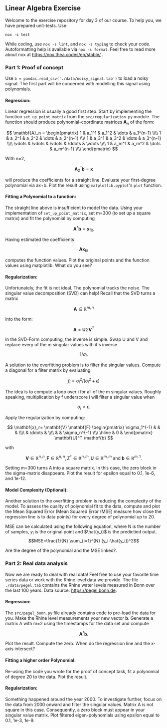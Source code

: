 ## Linear Algebra Exercise
Welcome to the exercise repository for day 3 of our course.
To help you, we have prepared unit-tests.
Use:
```shell
nox -s test
```
While coding, use `nox -s lint`, and `nox -s typing` to check your code.
Autoformatting help is available via `nox -s format`.
Feel free to read more about nox at https://nox.thea.codes/en/stable/ .


### Part 1: Proof of concept
Use `b = pandas.read_csv('./data/noisy_signal.tab')` to load a noisy signal.
The first part will be concerned with modelling this signal using polynomials.

#### Regression:
Linear regression is usually a good first step. Start by implementing the function
`set_up_point_matrix` from the `src/regularization.py` module. 
The function should produce polynomial-coordinate matrices $\mathbf{A}_n$ of the form:

$$
\mathbf{A}_n = 
\begin{pmatrix}
          1       & a_1^1    & a_1^2  & \dots & a_1^{n-1}  \\\\ 
          1       & a_2^1    & a_2^2  & \dots & a_2^{n-1}  \\\\
          1       & a_3^1    & a_3^2  & \dots & a_3^{n-1}  \\\\
          \vdots  & \vdots   & \vdots  & \ddots & \vdots \\\\ 
          1       & a_m^1    & a_m^2  & \dots & a_m^{n-1}  \\\\
   \end{pmatrix}
$$

With n=2,

$$\mathbf{A}_2^{\dagger}\mathbf{b} = \mathbf{x}$$

will produce the coefficients for a straight line. Evaluate your first-degree polynomial via ax+b.
Plot the result using `matplotlib.pyplot`'s `plot` function.


#### Fitting a Polynomial to a function:
The straight line above is insufficient to model the data. Using your 
implementation of `set_up_point_matrix`, set m=300 (to set up a square matrix) and fit the polynomial
by computing

$$\mathbf{A}^{\dagger}\mathbf{b} = \mathbf{x}_{\text{fit}}.$$

Having estimated the coefficients

$$\mathbf{A} \mathbf{x}_{\text{fit}}$$

computes the function values. Plot the original points and the function values using matplotlib.
What do you see?



#### Regularization:
Unfortunately, the fit is not ideal. The polynomial tracks the noise.
The singular value decomposition (SVD) can help!
Recall that the SVD turns a matrix

$$\mathbf{A} \in \mathbb{R}^{m,n}$$

into the form:

$$ \mathbf{A} = \mathbf{U} \Sigma \mathbf{V}^T 
$$

In the SVD-Form computing, the inverse is simple. Swap U and V  and replace every of the m singular values with it's inverse

$$1/\sigma_i .$$

A solution to the overfitting problem is to filter the singular values.
Compute a diagonal for a filter matrix by evaluating:

$$f_i = \sigma_i^2 / (\sigma_i^2 + \epsilon)$$

The idea is to compute a loop over i for all of the m singular values.
Roughly speaking, multiplication by f underscore i will filter a singular value when

$$\sigma_i \lt \epsilon .$$

Apply the regularization by computing:


$$
    \mathbf{x}_r= \mathbf{V} \mathbf{F} \begin{pmatrix}
      \sigma_1^{-1} & & & \\\\
      &  \ddots & \\\\
      &  & \sigma_n^{-1} \\\\ \hline
      & 0 &
    \end{pmatrix}
    \mathbf{U}^T \mathbf{b}
$$


with

$$\mathbf{V} \in \mathbb{R}^{n,n}, \mathbf{F} \in \mathbb{R}^{n,n}, \Sigma^{\dagger} \in \mathbb{R}^{n,m}, \mathbf{U} \in \mathbb{R}^{m,m} \text{ and } \mathbf{b} \in \mathbb{R}^{m,1}.$$
  
Setting m=300 turns A into a square matrix. In this case, the zero block in the sigma-matrix disappears.
Plot the result for epsilon equal to 0.1, 1e-6, and 1e-12.

#### Model Complexity (Optional):
Another solution to the overfitting problem is reducing the complexity of the model.
To assess the quality of polynomial fit to the data, compute and plot the Mean Squared Error (Mean Squared Error (MSE) measure how close the regression line is to data points) for every degree of polynomial up to 20.

MSE can be calculated using the following equation, where N is the number of samples, $y_i$ is the original point and $\hat{y_i}$ is the predictied output.
$$MSE=\frac{1}{N} \sum_{i=1}^{N} (y_i-\hat{y_i})^2$$

Are the degree of the polynomial and the MSE linked?.

### Part 2: Real data analysis
Now we are ready to deal with real data! Feel free to use your favorite time series data or work with the Rhine level data we provide.
The file `./data/pegel.tab` contains the Rhine water levels measured in Bonn over the last 100 years. 
Data source: https://pegel.bonn.de.

#### Regression:
The `src/pegel_bonn.py` file already contains code to pre-load the data for you.
Make the Rhine level measurements your new vector $\mathbf{b}$.
Generate a matrix A with m=2 using the timestamps for the data set and compute 

$$\mathbf{A}^{\dagger}\mathbf{b}.$$

Plot the result. Compute the zero. When do the regression line and the x-axis intersect?

#### Fitting a higher order Polynomial:

Re-using the code you wrote for the proof of concept task, fit a polynomial of degree 20 to the data.
Plot the result.


#### Regularization:
Something happened around the year 2000. To investigate further, focus on the data from 2000 onward and
filter the singular values.
Matrix A is not square in this case. Consequently, a zero block must appear in your singular value matrix. 
Plot filtered eigen-polynomials using epsilon equal to 0.1, 1e-3, 1e-9.
